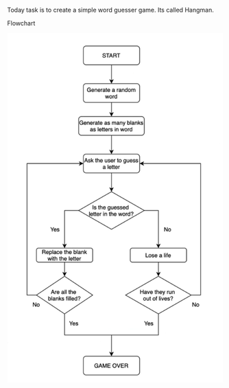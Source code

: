 Today task is to create a simple word guesser game. Its called Hangman.

Flowchart

![alt text](Solution+-+Hangman+Flowchart+1-1.png)
